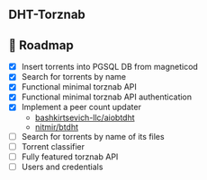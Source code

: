 ## DHT-Torznab

## 🔮 Roadmap

- [x] Insert torrents into PGSQL DB from magneticod
- [x] Search for torrents by name
- [x] Functional minimal torznab API
- [x] Functional minimal torznab API authentication
- [x] Implement a peer count updater
  - [bashkirtsevich-llc/aiobtdht](https://github.com/bashkirtsevich-llc)
  - [nitmir/btdht](https://github.com/nitmir/btdht)
- [ ] Search for torrents by name of its files
- [ ] Torrent classifier
- [ ] Fully featured torznab API
- [ ] Users and credentials
